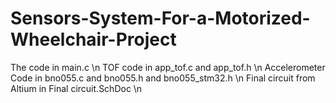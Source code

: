 # Sensors-System-For-a-Motorized-Wheelchair-Project

The code in main.c \n
TOF code in app_tof.c and  app_tof.h \n
Accelerometer Code in bno055.c and bno055.h and bno055_stm32.h \n
Final circuit from Altium in Final circuit.SchDoc \n
